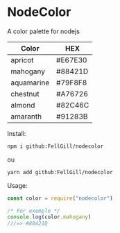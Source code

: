 # NodeColor
A color palette for nodejs

|  Color | HEX  |
| ------------ | ------------ |
|  apricot  |   #E67E30 |
|  mahogany  |   #88421D |
|  aquamarine  |   #79F8F8 |
|  chestnut  |   #A76726 |
|  almond  |  #82C46C |
|  amaranth  |   #91283B |

Install:

```bash
npm i github:FellGill/nodecolor
```
ou
```bash
yarn add github:FellGill/nodecolor
```

Usage:

```javascript
const color = require("nodecolor")

/* For exemple */
console.log(color.mahogany)
///=> #88421D
```
